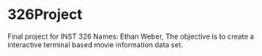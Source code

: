 # 326Project
Final project for INST 326
Names: Ethan Weber, 
The objective is to create a interactive terminal based movie information data set. 